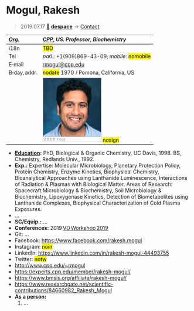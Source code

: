 # Mogul, Rakesh
> 2019.07.17 **[🚀](../index/index.md) [despace](index.md)** → [Contact](contact.md)

|*[Org.](contact.md)*|*[CPP](zz_cpp.md), US. Professor, Biochemistry*|
|:--|:--|
|i18n| <mark>TBD</mark> |
|Tel|*раб.:* +1(909)869-43-09; *mobile:* <mark>nomobile</mark> |
|E‑mail| <rmogul@cpp.edu> |
|B‑day, addr.| <mark>nodate</mark> 1970 / Pomona, California, US |
|| [![](f/contact/m/mogul_001_photo_thumb.jpg)](f/contact/m/mogul_001_photo.jpg) <mark>nosign</mark> |

   - **[Education](edu.md):** PhD, Biological & Organic Chemistry, UC Davis, 1998. BS, Chemistry, Redlands Univ., 1992.
   - **Exp.:** Expertise: Molecular Microbiology, Planetary Protection Policy, Protein Chemistry, Enzyme Kinetics, Biophysical Chemistry, Bioanalytical Approaches using Lanthanide Luminescence, Interactions of Radiation & Plasmas with Biological Matter. Areas of Research: Spacecraft Microbiology & Biochemistry, Soil Microbiology & Biochemistry, Lipoxygenase Kinetics, Detection of Biometabolites using Lanthanide Complexes, Biophysical Characterization of Cold Plasma Exposures.
   - …
   - **SC/Equip.:** …
   - **Conferences:** 2019 [VD Workshop 2019](vdws2019.md)
   - Git: …
   - Facebook: <https://www.facebook.com/rakesh.mogul>
   - Instagram: <mark>noin</mark>
   - LinkedIn: <https://www.linkedin.com/in/rakesh-mogul-44493755>
   - Twitter: <mark>notw</mark>
   - <http://www.cpp.edu/~rmogul>
   - <https://experts.cpp.edu/member/rakesh-mogul/>
   - <https://www.bmsis.org/affiliate/rakesh-mogul/>
   - <https://www.researchgate.net/scientific-contributions/84660982_Rakesh_Mogul>
   - **As a person:**
      1. …
